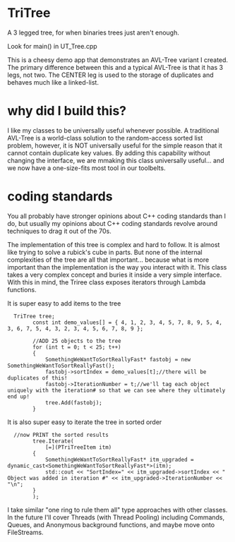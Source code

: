 # TriTree
A 3 legged tree, for when binaries trees just aren't enough.

Look for main() in UT_Tree.cpp

This is a cheesy demo app that demonstrates an AVL-Tree variant I created.  The primary difference between this and a typical AVL-Tree is that it has 3 legs, not two.  The CENTER leg is used to the storage of duplicates and behaves much like a linked-list.  


# why did I build this?

I like my classes to be universally useful whenever possible.  A traditional AVL-Tree is a world-class solution to the random-access sorted list problem, however, it is NOT universally useful for the simple reason that it cannot contain duplicate key values.  By adding this capability without changing the interface, we are mmaking this class universally useful... and we now have a one-size-fits most tool in our toolbelts.

# coding standards
You all probably have stronger opinions about C++ coding standards than I do, but usually my opinions about C++ coding standards revolve around techniques to drag it out of the 70s.  

The implementation of this tree is complex and hard to follow.  It is almost like trying to solve a rubick's cube in parts.  But none of the internal complexities of the tree are all that important... because what is more important than the implementation is the way you interact with it.  This class takes a very complex concept and buries it inside a very simple interface. With this in mind, the Triree class exposes iterators through Lambda functions.  

It is super easy to add items to the tree
			
      TriTree tree;			
			const int demo_values[] = { 4, 1, 2, 3, 4, 5, 7, 8, 9, 5, 4, 3, 6, 7, 5, 4, 3, 2, 3, 4, 5, 6, 7, 8, 9 };

			//ADD 25 objects to the tree
			for (int t = 0; t < 25; t++)
			{
				SomethingWeWantToSortReallyFast* fastobj = new SomethingWeWantToSortReallyFast();
				fastobj->sortIndex = demo_values[t];//there will be duplicates of this!
				fastobj->IterationNumber = t;//we'll tag each object uniquely with the iteration# so that we can see where they ultimately end up!
				tree.Add(fastobj);
			}

It is also super easy to iterate the tree in sorted order

      //now PRINT the sorted results
			tree.Iterate(
				[=](PTriTreeItem itm)
			{
				SomethingWeWantToSortReallyFast* itm_upgraded = dynamic_cast<SomethingWeWantToSortReallyFast*>(itm);
				std::cout << "SortIndex=" << itm_upgraded->sortIndex << " Object was added in iteration #" << itm_upgraded->IterationNumber << "\n";
			}
			);

I take similar "one ring to rule them all" type approaches with other classes.  In the future I'll cover Threads (with Thread Pooling) including Commands, Queues, and Anonymous background functions, and maybe move onto FileStreams.






